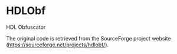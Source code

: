 # HDLObf
HDL Obfuscator

The original code is retrieved from the SourceForge project website (https://sourceforge.net/projects/hdlobf/).
